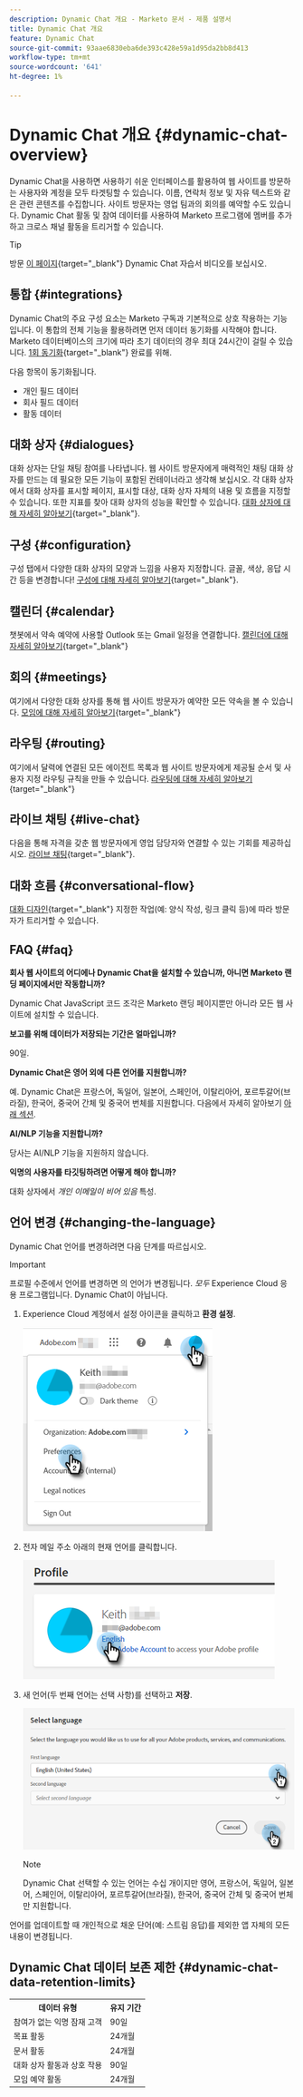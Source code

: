 ```yaml
---
description: Dynamic Chat 개요 - Marketo 문서 - 제품 설명서
title: Dynamic Chat 개요
feature: Dynamic Chat
source-git-commit: 93aae6830eba6de393c428e59a1d95da2bb8d413
workflow-type: tm+mt
source-wordcount: '641'
ht-degree: 1%

---
```


# Dynamic Chat 개요 {#dynamic-chat-overview}

Dynamic Chat을 사용하면 사용하기 쉬운 인터페이스를 활용하여 웹 사이트를 방문하는 사용자와 계정을 모두 타겟팅할 수 있습니다. 이름, 연락처 정보 및 자유 텍스트와 같은 관련 콘텐츠를 수집합니다. 사이트 방문자는 영업 팀과의 회의를 예약할 수도 있습니다. Dynamic Chat 활동 및 참여 데이터를 사용하여 Marketo 프로그램에 멤버를 추가하고 크로스 채널 활동을 트리거할 수 있습니다.

>[!TIP]
>
>방문 [이 페이지](https://experienceleague.adobe.com/docs/marketo-learn/tutorials/dynamic-chat/dynamic-chat-overview.html){target="_blank"} Dynamic Chat 자습서 비디오를 보십시오.

## 통합 {#integrations}

Dynamic Chat의 주요 구성 요소는 Marketo 구독과 기본적으로 상호 작용하는 기능입니다. 이 통합의 전체 기능을 활용하려면 먼저 데이터 동기화를 시작해야 합니다. Marketo 데이터베이스의 크기에 따라 초기 데이터의 경우 최대 24시간이 걸릴 수 있습니다. [1회 동기화](/help/marketo/product-docs/demand-generation/dynamic-chat/integrations/adobe-marketo-engage.md){target="_blank"} 완료를 위해.

다음 항목이 동기화됩니다.

* 개인 필드 데이터
* 회사 필드 데이터
* 활동 데이터

## 대화 상자 {#dialogues}

대화 상자는 단일 채팅 참여를 나타냅니다. 웹 사이트 방문자에게 매력적인 채팅 대화 상자를 만드는 데 필요한 모든 기능이 포함된 컨테이너라고 생각해 보십시오. 각 대화 상자에서 대화 상자를 표시할 페이지, 표시할 대상, 대화 상자 자체의 내용 및 흐름을 지정할 수 있습니다. 또한 지표를 찾아 대화 상자의 성능을 확인할 수 있습니다. [대화 상자에 대해 자세히 알아보기](/help/marketo/product-docs/demand-generation/dynamic-chat/automated-chat/dialogue-overview.md){target="_blank"}.

## 구성 {#configuration}

구성 탭에서 다양한 대화 상자의 모양과 느낌을 사용자 지정합니다. 글꼴, 색상, 응답 시간 등을 변경합니다! [구성에 대해 자세히 알아보기](/help/marketo/product-docs/demand-generation/dynamic-chat/setup-and-configuration/configuration.md){target="_blank"}.

## 캘린더 {#calendar}

챗봇에서 약속 예약에 사용할 Outlook 또는 Gmail 일정을 연결합니다. [캘린더에 대해 자세히 알아보기](/help/marketo/product-docs/demand-generation/dynamic-chat/setup-and-configuration/agent-settings.md#connect-calendar){target="_blank"}

## 회의 {#meetings}

여기에서 다양한 대화 상자를 통해 웹 사이트 방문자가 예약한 모든 약속을 볼 수 있습니다. [모임에 대해 자세히 알아보기](/help/marketo/product-docs/demand-generation/dynamic-chat/meeting-list.md){target="_blank"}

## 라우팅 {#routing}

여기에서 달력에 연결된 모든 에이전트 목록과 웹 사이트 방문자에게 제공될 순서 및 사용자 지정 라우팅 규칙을 만들 수 있습니다. [라우팅에 대해 자세히 알아보기](/help/marketo/product-docs/demand-generation/dynamic-chat/setup-and-configuration/routing.md){target="_blank"}

## 라이브 채팅 {#live-chat}

다음을 통해 자격을 갖춘 웹 방문자에게 영업 담당자와 연결할 수 있는 기회를 제공하십시오. [라이브 채팅](/help/marketo/product-docs/demand-generation/dynamic-chat/live-chat/live-chat-overview.md){target="_blank"}.

## 대화 흐름 {#conversational-flow}

[대화 디자인](/help/marketo/product-docs/demand-generation/dynamic-chat/automated-chat/conversational-flow-overview.md){target="_blank"} 지정한 작업(예: 양식 작성, 링크 클릭 등)에 따라 방문자가 트리거할 수 있습니다.

## FAQ {#faq}

**회사 웹 사이트의 어디에나 Dynamic Chat을 설치할 수 있습니까, 아니면 Marketo 랜딩 페이지에서만 작동합니까?**

Dynamic Chat JavaScript 코드 조각은 Marketo 랜딩 페이지뿐만 아니라 모든 웹 사이트에 설치할 수 있습니다.

**보고를 위해 데이터가 저장되는 기간은 얼마입니까?**

90일.

**Dynamic Chat은 영어 외에 다른 언어를 지원합니까?**

예. Dynamic Chat은 프랑스어, 독일어, 일본어, 스페인어, 이탈리아어, 포르투갈어(브라질), 한국어, 중국어 간체 및 중국어 번체를 지원합니다. 다음에서 자세히 알아보기 [아래 섹션](#changing-the-language).

**AI/NLP 기능을 지원합니까?**

당사는 AI/NLP 기능을 지원하지 않습니다.

**익명의 사용자를 타깃팅하려면 어떻게 해야 합니까?**

대화 상자에서 _개인 이메일이 비어 있음_ 특성.

## 언어 변경 {#changing-the-language}

Dynamic Chat 언어를 변경하려면 다음 단계를 따르십시오.

>[!IMPORTANT]
>
>프로필 수준에서 언어를 변경하면 의 언어가 변경됩니다. _모두_ Experience Cloud 응용 프로그램입니다. Dynamic Chat이 아닙니다.

1. Experience Cloud 계정에서 설정 아이콘을 클릭하고 **환경 설정**.

   ![](assets/dynamic-chat-overview-1.png)

1. 전자 메일 주소 아래의 현재 언어를 클릭합니다.

   ![](assets/dynamic-chat-overview-2.png)

1. 새 언어(두 번째 언어는 선택 사항)를 선택하고 **저장**.

   ![](assets/dynamic-chat-overview-3.png)

   >[!NOTE]
   >
   >Dynamic Chat 선택할 수 있는 언어는 수십 개이지만 영어, 프랑스어, 독일어, 일본어, 스페인어, 이탈리아어, 포르투갈어(브라질), 한국어, 중국어 간체 및 중국어 번체만 지원합니다.

언어를 업데이트할 때 개인적으로 채운 단어(예: 스트림 응답)를 제외한 앱 자체의 모든 내용이 변경됩니다.

## Dynamic Chat 데이터 보존 제한 {#dynamic-chat-data-retention-limits}

<table>
  <th>데이터 유형</th>
  <th>유지 기간</th>
 <tr>
  <td>참여가 없는 익명 잠재 고객</td>
  <td>90일</td>
 </tr>
 <tr>
  <td>목표 활동</td>
  <td>24개월</td>
 </tr>
 <tr>
  <td>문서 활동</td>
  <td>24개월</td>
 </tr>
 <tr>
  <td>대화 상자 활동과 상호 작용</td>
  <td>90일</td>
 </tr>
 <tr>
  <td>모임 예약 활동</td>
  <td>24개월</td>
 </tr>
</table>

